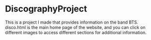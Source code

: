 # DiscographyProject
This is a project I made that provides information on the band BTS. disco.html is the main home page of the website, and you can click on different images to access different sections for additional information. 
